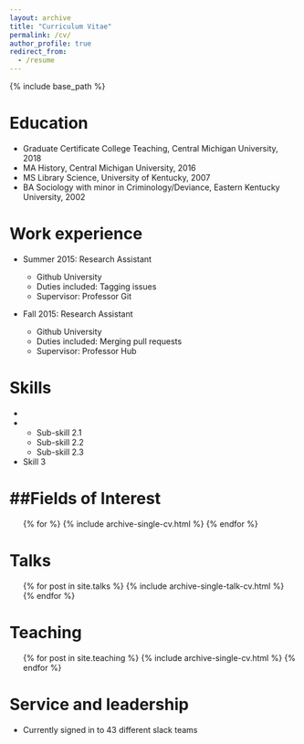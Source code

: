 ```yaml
---
layout: archive
title: "Curriculum Vitae"
permalink: /cv/
author_profile: true
redirect_from:
  - /resume
---
```


{% include base_path %}

Education
======
* Graduate Certificate College Teaching, Central Michigan University, 2018
* MA History, Central Michigan University, 2016
* MS Library Science, University of Kentucky, 2007
* BA Sociology with minor in Criminology/Deviance, Eastern Kentucky University, 2002

Work experience
======
* Summer 2015: Research Assistant
  * Github University
  * Duties included: Tagging issues
  * Supervisor: Professor Git

* Fall 2015: Research Assistant
  * Github University
  * Duties included: Merging pull requests
  * Supervisor: Professor Hub
  
Skills
======
*  
* 
  * Sub-skill 2.1
  * Sub-skill 2.2
  * Sub-skill 2.3
* Skill 3

##Fields of Interest
======
  <ul>{% for %}
    {% include archive-single-cv.html %}
  {% endfor %}</ul>
  
Talks
======
  <ul>{% for post in site.talks %}
    {% include archive-single-talk-cv.html %}
  {% endfor %}</ul>
  
Teaching
======
  <ul>{% for post in site.teaching %}
    {% include archive-single-cv.html %}
  {% endfor %}</ul>
  
Service and leadership
======
* Currently signed in to 43 different slack teams
